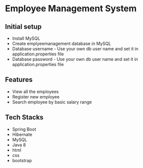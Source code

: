 # Employee Management System

## Initial setup
- Install MySQL
- Create emplyeemanagement database in MySQL
- Database username - Use your own db user name and set it in application.properties file
- Database password - Use your own db user name and set it in application.properties file

## Features
- View all the employees
- Register new employee
- Search employee by basic salary range

## Tech Stacks
- Spring Boot
- Hibernate
- MySQL
- Java 8
- html
- css
- bootstrap